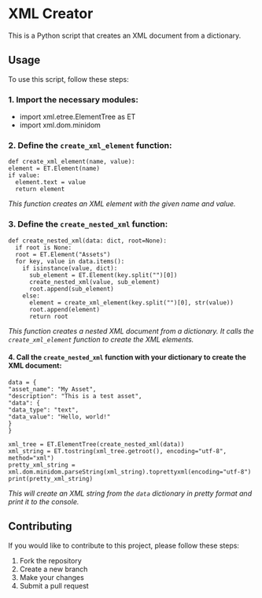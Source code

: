 # XML Creator

This is a Python script that creates an XML document from a dictionary.

## Usage

To use this script, follow these steps:

### 1. Import the necessary modules:

   - import xml.etree.ElementTree as ET
   - import xml.dom.minidom

### 2. Define the `create_xml_element` function:

```
def create_xml_element(name, value):
element = ET.Element(name)
if value:
  element.text = value
  return element
```

_This function creates an XML element with the given name and value._


### 3. Define the `create_nested_xml` function:

```
def create_nested_xml(data: dict, root=None):
  if root is None:
  root = ET.Element("Assets")
  for key, value in data.items():
    if isinstance(value, dict):
      sub_element = ET.Element(key.split("")[0])
      create_nested_xml(value, sub_element)
      root.append(sub_element)
    else:
      element = create_xml_element(key.split("")[0], str(value))
      root.append(element)
      return root
```

_This function creates a nested XML document from a dictionary. It calls the `create_xml_element` function to create the XML elements._

#### 4. Call the `create_nested_xml` function with your dictionary to create the XML document:
```
data = {
"asset_name": "My Asset",
"description": "This is a test asset",
"data": {
"data_type": "text",
"data_value": "Hello, world!"
}
}

xml_tree = ET.ElementTree(create_nested_xml(data))
xml_string = ET.tostring(xml_tree.getroot(), encoding="utf-8", method="xml")
pretty_xml_string = xml.dom.minidom.parseString(xml_string).toprettyxml(encoding="utf-8")
print(pretty_xml_string)
```

_This will create an XML string from the `data` dictionary in pretty format and print it to the console._

## Contributing

If you would like to contribute to this project, please follow these steps:

1. Fork the repository
2. Create a new branch
3. Make your changes
4. Submit a pull request
